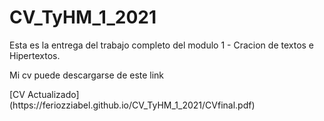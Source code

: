 # CV_TyHM_1_2021

Esta es la entrega del trabajo completo del modulo 1 - Cracion de textos e Hipertextos.

<p>

Mi cv puede descargarse de este link
<p>
[CV Actualizado](https://feriozziabel.github.io/CV_TyHM_1_2021/CVfinal.pdf)
